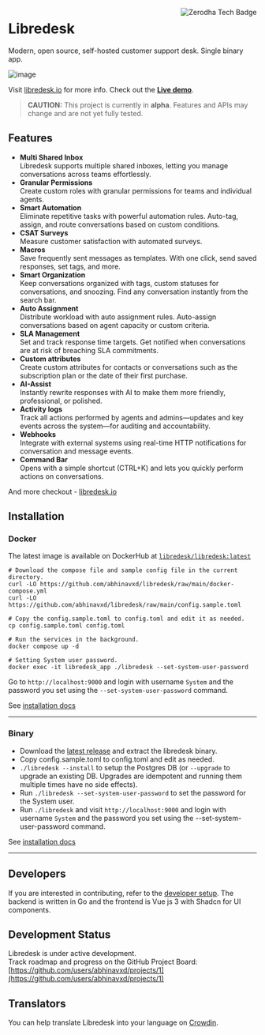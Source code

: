 <a href="https://zerodha.tech"><img src="https://zerodha.tech/static/images/github-badge.svg" align="right" alt="Zerodha Tech Badge" /></a>


# Libredesk

Modern, open source, self-hosted customer support desk. Single binary app. 

![image](https://libredesk.io/hero_white.png)


Visit [libredesk.io](https://libredesk.io) for more info. Check out the [**Live demo**](https://demo.libredesk.io/).

> **CAUTION:** This project is currently in **alpha**. Features and APIs may change and are not yet fully tested.

## Features

- **Multi Shared Inbox**  
  Libredesk supports multiple shared inboxes, letting you manage conversations across teams effortlessly.
- **Granular Permissions**  
  Create custom roles with granular permissions for teams and individual agents.
- **Smart Automation**  
  Eliminate repetitive tasks with powerful automation rules. Auto-tag, assign, and route conversations based on custom conditions.
- **CSAT Surveys**  
  Measure customer satisfaction with automated surveys.
- **Macros**  
  Save frequently sent messages as templates. With one click, send saved responses, set tags, and more.
- **Smart Organization**  
  Keep conversations organized with tags, custom statuses for conversations, and snoozing. Find any conversation instantly from the search bar.
- **Auto Assignment**  
  Distribute workload with auto assignment rules. Auto-assign conversations based on agent capacity or custom criteria.
- **SLA Management**  
  Set and track response time targets. Get notified when conversations are at risk of breaching SLA commitments.
- **Custom attributes**  
  Create custom attributes for contacts or conversations such as the subscription plan or the date of their first purchase. 
- **AI-Assist**  
  Instantly rewrite responses with AI to make them more friendly, professional, or polished.
- **Activity logs**  
  Track all actions performed by agents and admins—updates and key events across the system—for auditing and accountability.
- **Webhooks**  
  Integrate with external systems using real-time HTTP notifications for conversation and message events.
- **Command Bar**  
  Opens with a simple shortcut (CTRL+K) and lets you quickly perform actions on conversations.

And more checkout - [libredesk.io](https://libredesk.io)


## Installation

### Docker

The latest image is available on DockerHub at [`libredesk/libredesk:latest`](https://hub.docker.com/r/libredesk/libredesk/tags?page=1&ordering=last_updated&name=latest)

```shell
# Download the compose file and sample config file in the current directory.
curl -LO https://github.com/abhinavxd/libredesk/raw/main/docker-compose.yml
curl -LO https://github.com/abhinavxd/libredesk/raw/main/config.sample.toml

# Copy the config.sample.toml to config.toml and edit it as needed.
cp config.sample.toml config.toml

# Run the services in the background.
docker compose up -d

# Setting System user password.
docker exec -it libredesk_app ./libredesk --set-system-user-password
```

Go to `http://localhost:9000` and login with username `System` and the password you set using the `--set-system-user-password` command.

See [installation docs](https://docs.libredesk.io/getting-started/installation)

__________________

### Binary
- Download the [latest release](https://github.com/abhinavxd/libredesk/releases) and extract the libredesk binary.
- Copy config.sample.toml to config.toml and edit as needed.
- `./libredesk --install` to setup the Postgres DB (or `--upgrade` to upgrade an existing DB. Upgrades are idempotent and running them multiple times have no side effects).
- Run `./libredesk --set-system-user-password` to set the password for the System user.
- Run `./libredesk` and visit `http://localhost:9000` and login with username `System` and the password you set using the --set-system-user-password command.

See [installation docs](https://docs.libredesk.io/getting-started/installation)
__________________


## Developers
If you are interested in contributing, refer to the [developer setup](https://docs.libredesk.io/contributing/developer-setup). The backend is written in Go and the frontend is Vue js 3 with Shadcn for UI components.

## Development Status

Libredesk is under active development.  
Track roadmap and progress on the GitHub Project Board:   [https://github.com/users/abhinavxd/projects/1](https://github.com/users/abhinavxd/projects/1)


## Translators
You can help translate Libredesk into your language on [Crowdin](https://crowdin.com/project/libredesk).  
